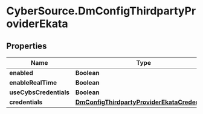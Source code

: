 # CyberSource.DmConfigThirdpartyProviderEkata

## Properties
Name | Type | Description | Notes
------------ | ------------- | ------------- | -------------
**enabled** | **Boolean** |  | [optional] 
**enableRealTime** | **Boolean** |  | [optional] 
**useCybsCredentials** | **Boolean** |  | [optional] 
**credentials** | [**DmConfigThirdpartyProviderEkataCredentials**](DmConfigThirdpartyProviderEkataCredentials.md) |  | [optional] 


